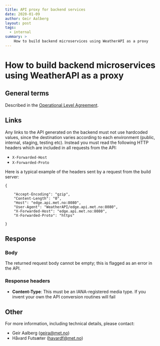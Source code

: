 ```yaml
---
title: API proxy for backend services
date: 2020-01-09
author: Geir Aalberg
layout: post
tags:
  - internal
summary: >
    How to build backend microservices using WeatherAPI as a proxy
---
```


# How to build backend microservices using WeatherAPI as a proxy

## General terms

Described in the [Operational Level Agreement](./OLA).


## Links

Any links to the API generated on the backend must not use hardcoded values,
since the destination varies according to each environment (public, internal,
staging, testing etc). Instead you must read the following HTTP headers which
are included in all requests from the API:

- `X-Forwarded-Host`
- `X-Forwarded-Proto`

Here is a typical example of the headers sent by a request from the build server:

    {

        "Accept-Encoding": "gzip",
        "Content-Length": "0",
        "Host": "edge.api.met.no:8080",
        "User-Agent": "WeatherAPI/edge.api.met.no:8080",
        "X-Forwarded-Host": "edge.api.met.no:8080",
        "X-Forwarded-Proto": "https"

    }

## Response

### Body

The returned request body cannot be empty; this is flagged as an error in the API.

### Response headers

- **Content-Type**: This must be an IANA-registered media type. If you invent your own the API conversion routines will fail


## Other

For more information, including technical details, please contact:

- Geir Aalberg (geira@met.no)
- Håvard Futsæter (havardf@met.no)
